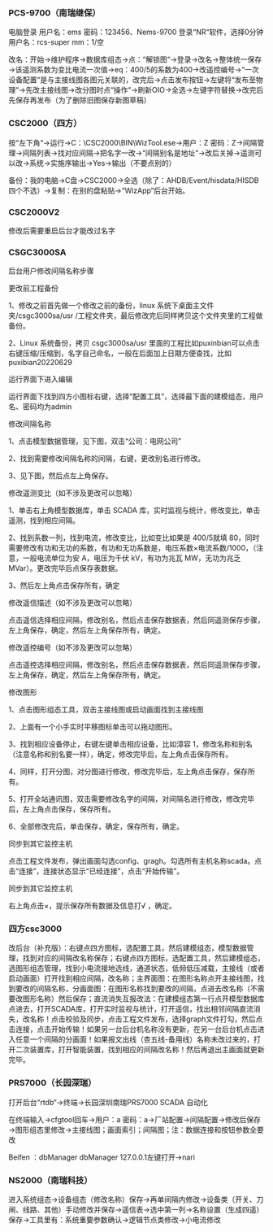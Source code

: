 ### **PCS-9700（南瑞继保）**

电脑登录  用户名：ems   密码：123456、Nems-9700  登录“NR“软件，选择0分钟   用户名：rcs-super  mm：1/空 

改名：开始→维护程序→数据库组态→点：“解锁图“→登录→改名→整体统一保存→该遥测系数为变比电流一次值→eq：400/5的系数为400→改遥控编号→“一次设备配置“是与主接线图各图元关联的，改完后→点击发布按钮→左键将“发布至物理“→先改主接线图→改分图时点“操作“→刷新OIO→全选→左键字符替换→改完后先保存再发布（为了删除旧图保存新图草稿）


### **CSC2000（四方）**

按“左下角“→运行→C：\CSC2000\BIN\WizTool.ese→用户：Z   密码：Z→间隔管理→间隔列表→找对应间隔→把名字一改→“间隔别名是地址“→改后关掉→遥测可以改→系统→实施序输出→Yes→输出（不要点别的）

备份：我的电脑→C盘→CSC2000→全选（除了：AHDB/Event/hisdata/HISDB四个不选）→复制：在别的盘粘贴→“WizApp“后台开始。

### **CSC2000V2**

修改后需要重启后台才能改过名字

 

### **CSGC3000SA** 

后台用户修改间隔名称步骤

更改前工程备份

1、修改之前首先做一个修改之前的备份，linux 系统下桌面主文件夹/csgc3000sa/usr /工程文件夹，最后修改完后同样拷贝这个文件夹里的工程做备份。

2、Linux 系统备份，拷贝 csgc3000sa/usr 里面的工程比如puxinbian可以点击右键压缩/压缩到，名字自己命名，一般在后面加上日期方便查找，比如 puxibian20220629


运行界面下进入编辑


运行界面下找到四方小图标右键，选择“配置工具”，选择最下面的建模组态，用户名、密码均为admin

修改间隔名称

1、点击模型数据管理，见下图，双击“公司：电网公司”

2、找到需要修改间隔名称的间隔，右键，更改别名进行修改。

3、见下图，然后点左上角保存。

修改遥测变比（如不涉及更改可以忽略）

1、单击右上角模型数据库，单击 SCADA 库，实时监视与统计，修改变比，单击遥测，找到相应间隔。

2、找到系数一列，找到电流，修改变比，比如变比如果是 400/5就填 80，同时需要修改有功和无功的系数，有功和无功系数是，电压系数×电流系数/1000，（注意，一般电流单位为安 A，电压为千伏 kV，有功为兆瓦 MW，无功为兆乏 MVar）。更改完毕后点保存表数据。

3、然后左上角点击保存所有，确定 

修改遥信描述（如不涉及更改可以忽略）

点击遥信选择相应间隔，修改别名，然后点击保存数据表，然后同遥测保存步骤，左上角保存，确定，然后左上角保存所有，确定。

修改遥控编号（如不涉及更改可以忽略）

点击遥控选择相应间隔，修改别名，然后点击保存数据表，然后同遥测保存步骤，左上角保存，确定，然后左上角保存所有，确定。

修改图形

1、点击图形组态工具，双击主接线图或启动画面找到主接线图

2、上面有一个小手实时平移图标单击可以拖动图形。

3、找到相应设备停止，右键左键单击相应设备，比如漳容 1，修改名称和别名（注意名称和别名要一样），确定，修改完毕后，左上角点击保存所有。

4、同样，打开分图，对分图进行修改，修改完毕后，左上角点击保存，保存所有。

5、打开全站通讯图，双击需要修改名字的间隔，对间隔名进行修改，修改完毕后，左上角点击保存，保存所有。

6、全部修改完后，单击保存，确定，保存所有，确定。

同步到其它监控主机

点击工程文件发布，弹出画面勾选config、gragh。勾选所有主机名称scada。点击“连接”，连接状态显示“已经连接”，点击“开始传输”。

同步到其它监控主机

右上角点击×，提示保存所有数据及信息打√ ，确定。

 

### **四方csc3000**

改后台（补充版）：右键点四方图标，选配置工具，然后建模组态，模型数据管理，找到对应的间隔改名称保存；右键点四方图标，选配置工具，然后建模组态，选图形组态管理，找到小电流接地选线，通道状态，低频低压减载，主接线（或者启动画面）打开找到相应间隔，改名称；主界面图：在图形名称点开主接线图，找到要改的间隔名称，分画面图：在图形名称找到要改的间隔，点进去改名称（不需要改图形名称）然后保存；直流消失互报改法：在建模组态第一行点开模型数据库点进去，打开SCADA库，打开实时监视与统计，打开遥信，找出相邻间隔直流消失，改名称！点击校验及同步，点击工程文件发布，选择graph文件打勾，然后点击连接，点击开始传输！如果另一台后台机名称没有更新，在另一台后台机点击进入任意一个间隔的分画面！如果报文出线（杏五线-备用线）名称未改过来的，打开二次装置库，打开智能装置，找到相应的间隔改名称！然后再退出主画面就更新完毕。

### **PRS7000（长园深瑞）**

打开后台“rtdb“→终端→长园深圳南瑞PRS7000   SCADA   自动化

在终端输入→cfgtool回车→用户：a   密码：a→厂站配置→间隔配置→修改后保存→图形组态里修改→主接线图；画面索引；间隔图；注：数据连接和按钮参数全要改

Beifen ：dbManager   dbManager   127.0.0.1左键打开→nari

### **NS2000（南瑞科技）**

进入系统组态→设备组态（修改名称）保存→再单间隔内修改→设备类（开关、刀闸、线路、其他）手动修改并保存→遥信表→选中第一列→名称设置（生成四遥）保存→工具里有：系统重要参数确认→逻辑节点类修改→小电流修改
